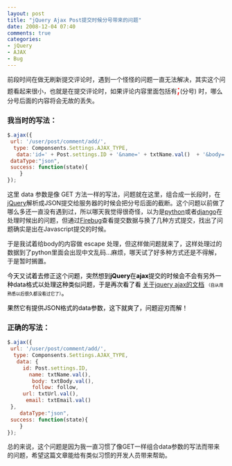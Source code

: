 ```yaml
---
layout: post
title: "jQuery Ajax Post提交时候分号带来的问题"
date: 2008-12-04 07:40
comments: true
categories:
- jQuery
- AJAX
- Bug
---
```

<p>前段时间在做无刷新提交评论时，遇到一个怪怪的问题一直无法解决，其实这个问题看起来很小，也就是在提交评论时，如果评论内容里面包括有<span style="color: #ff0000; font-size: x-large;">;</span>(分号) 时，哪么分号后面的内容将会无故的丢失。</p>

### 我当时的写法：

```javascript
$.ajax({
 url: '/user/post/comment/add/',
  type: Componsents.Settings.AJAX_TYPE,
   data:'id=' + Post.settings.ID + '&name=' + txtName.val()  + '&body=' + txtBody.val() + '&follow=' + follow+ '&url=' + encodeURI(txtUrl.val()) + '&email=' + txtEmail.val(),
 dataType:"json",
 success: function(state){
    }
});
```

<p>这里 data 参数是像 GET 方法一样的写法，问题就在这里，组合成一长段时，在<a href="http://www.jquery.com" target="_blank">jQuery</a>解析成JSON提交给服务器的时候会把分号后面的截断。这个问题以前做了哪么多还一直没有遇到过，所以哪天我觉得很奇怪，以为是<a href="http://www.python.org" target="_blank">python</a>或者<a href="http://www.djangoproject.com" target="_blank">django</a>在处理时候出的问题，但通过<a href="http://www.getfirebug.com" target="_blank">Firebug</a>查看提交数据与换了几种方式提交，找出了问题确实是出在Javascript提交的时候。</p>
<p>于是我试着给body的内容做 escape 处理，但这样做问题就来了，这样处理过的数据到了python里面会出现中文乱码...麻烦，哪天试了好多种方式还是不得解，于是暂时搁置。</p>
<p><span style="color: #000000;">今天又试着去修正这个问题，突然想到<strong>jQuery</strong>在<strong>ajax</strong>提交的时候会不会有另外一种data格式以处理这种类似问题，于是再次看了看 <a href="http://docs.jquery.com/Ajax/jQuery.ajax#options" target="_blank">关于jquery ajax的文档</a> <span style="font-size: x-small;">（自从用熟悉以后很久都没看过它了）</span>。</span></p>
<p><span style="color: #000000;">果然它有提供JSON格式的data参数，这下就爽了，问题迎刃而解！</span></p>


### 正确的写法：

```javascript
$.ajax({
 url: '/user/post/comment/add/',
  type: Componsents.Settings.AJAX_TYPE,
   data: {
     id: Post.settings.ID,
       name: txtName.val(),
        body: txtBody.val(),
        follow: follow,
     url: txtUrl.val(),
      email: txtEmail.val()
 },
    dataType:"json",
 success: function(state){
    }
});
```

总的来说，这个问题是因为我一直习惯了像GET一样组合data参数的写法而带来的问题，希望这篇文章能给有类似习惯的开发人员带来帮助。